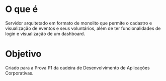 # O que é
Servidor arquitetado em formato de monolito que permite o cadastro e visualização de eventos e seus voluntários, além de ter funcionalidades de login e visualização de um dashboard.

# Objetivo
Criado para a Prova P1 da cadeira de Desenvolvimento de Aplicações Corporativas.